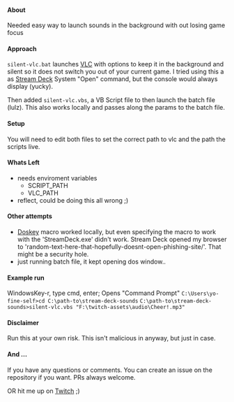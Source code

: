 #### About
Needed easy way to launch sounds in the background with out losing game focus

#### Approach
`silent-vlc.bat` launches [VLC](https://www.videolan.org/vlc/index.html) with options to keep it in the background and silent so it does not switch you out of your current game.  I tried using this a as [Stream Deck](https://www.elgato.com/en/gaming/stream-deck) System "Open" command, but the console would always display (yucky).  

Then added `silent-vlc.vbs`, a VB Script file to then launch the batch file (lulz). This also works locally and passes along the params to the batch file.

#### Setup
You will need to edit both files to set the correct path to vlc and the path the scripts live.


#### Whats Left
- needs enviroment variables
  - SCRIPT_PATH
  - VLC_PATH
- reflect, could be doing this all wrong ;)

#### Other attempts
- [Doskey](https://www.microsoft.com/resources/documentation/windows/xp/all/proddocs/en-us/doskey.mspx?mfr=true) macro worked locally, but even specifying the macro to work with the 'StreamDeck.exe' didn't work.  Stream Deck opened my browser to 'random-text-here-that-hopefully-doesnt-open-phishing-site/'.  That might be a security hole.
- just running batch file, it kept opening dos window..


#### Example run
WindowsKey-r, type cmd, enter; Opens "Command Prompt"
`C:\Users\yo-fine-self>cd C:\path-to\stream-deck-sounds`
`C:\path-to\stream-deck-sounds>silent-vlc.vbs "F:\twitch-assets\audio\Cheer!.mp3"`

#### Disclaimer
Run this at your own risk.  This isn't malicious in anyway, but just in case.

#### And ...
If you have any questions or comments.  You can create an issue on the repository if you want.
PRs always welcome.

OR hit me up on [ Twitch](http://twitch.tv/halfscots) ;)
